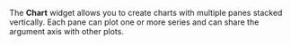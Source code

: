 The **Chart** widget allows you to&nbsp;create charts with multiple panes stacked vertically. Each pane can plot one or&nbsp;more series and can share the argument axis with other plots.